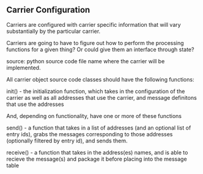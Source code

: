 ## Carrier Configuration
Carriers are configured with carrier specific information that
will vary substantially by the particular carrier. 

Carriers are going to have to figure out how to perform the processing functions for a given thing? 
Or could give them an interface through state? 

source: python source code file name where the carrier will be implemented. 

All carrier object source code classes should have the following functions:

init() - the initialization function, which takes in the configuration of the carrier as well as all addresses that use the carrier, and message definitons that use the addresses 

And, depending on functionality, have one or more of these functions 

send() - a function that takes in a list of addresses (and an optional list of entry ids), grabs the messages corresponding to those addresses (optionally filtered by entry id), and sends them. 

receive() - a function that takes in the address(es) names, and is able to recieve the message(s) and package it before placing into the message table 

